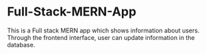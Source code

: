 # Full-Stack-MERN-App
This is a Full stack MERN app which shows information about users. Through the frontend interface, user can update information in the database.
